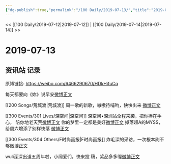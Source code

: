 ```yaml
---
{"dg-publish":true,"permalink":"/100 Daily/2019-07-13/","title":"2019-07-13","created":"2023-03-27T14:02:48.761+08:00","updated":"2023-03-27T14:04:29.017+08:00"}
---
```



<< [[100 Daily/2019-07-12\|2019-07-12]] | [[100 Daily/2019-07-14\|2019-07-14]] >>

# 2019-07-13

## 资讯站 记录

原博链接: https://weibo.com/6466290670/HDkHifuCq

每天都要向《妳》说早安[微博正文](https://m.weibo.cn/6466290670/4393505075856240)

[[200 Songs/荒城渡\|荒城渡]]
周一歌的新歌，嗷嗷待哺哟，快快出来
[微博正文](https://m.weibo.cn/6466290670/4393539082938019)

[[300 Events/301 Lives/深空间\|深空间]]
深空间•深圳站全程来袭，把你捧在手心，
陪你地老天荒[微博正文](https://m.weibo.cn/6466290670/4393573527217081)
你的梦里一定都是美好[微博正文](https://m.weibo.cn/5516625428/4393617852060996)
掉落超A的MYSS，给周六增添了别样快落
[微博正文](https://m.weibo.cn/6466290670/4393662064271559)

[[300 Events/304 Others/F时尚画报\|F时尚画报]]
炸毛深的采访，一次根本刷不够[微博正文](https://m.weibo.cn/6466290670/4393630804289682)

wuli深深出道五周年啦，小阔爱们，快来投
稿，奖品多多喔[微博正文](https://m.weibo.cn/5516625428/4393712786290916)
